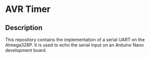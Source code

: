 # AVR Timer #

## Description ##

This repository contains the implementation of a serial UART on the Atmega328P. It is used to echo the serial input on an Arduino Nano development board.